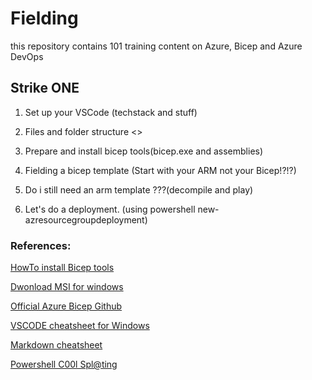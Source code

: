 # Fielding
this repository contains 101 training content on Azure, Bicep and Azure DevOps


## Strike ONE

1. Set up your VSCode (techstack and stuff)

2. Files and folder structure <>

3. Prepare and install bicep tools(bicep.exe and assemblies)

4. Fielding a bicep template (Start with your ARM not your Bicep!?!?)

5. Do i still need an arm template ???(decompile and play)

6. Let's do a deployment. (using powershell new-azresourcegroupdeployment)

### References:
[HowTo install Bicep tools](https://github.com/Azure/bicep/blob/main/docs/installing.md)

[Dwonload MSI for windows](https://github.com/Azure/bicep/blob/main/docs/installing.md#windows-installer)

[Official Azure Bicep Github](https://github.com/Azure/bicep)

[VSCODE cheatsheet for Windows](https://code.visualstudio.com/shortcuts/keyboard-shortcuts-windows.pdf)

[Markdown cheatsheet](https://github.com/adam-p/markdown-here/wiki/Markdown-Cheatsheet)

[Powershell C00l Spl@ting](https://adamtheautomator.com/powershell-splatting/)
